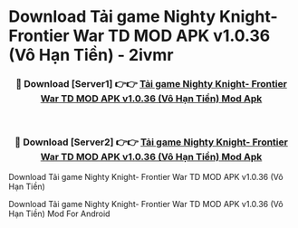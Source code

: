 # Download Tải game Nighty Knight- Frontier War TD MOD APK v1.0.36 (Vô Hạn Tiền) - 2ivmr


<div align="center">
<h3>🔴 Download [Server1] 👉👉 <a href="https://apk-comot.site?title=Tải_game_Nighty_Knight-_Frontier_War_TD_MOD_APK_v1.0.36_(Vô_Hạn_Tiền)">Tải game Nighty Knight- Frontier War TD MOD APK v1.0.36 (Vô Hạn Tiền) Mod Apk</a></h3><br>
<h3>🔴 Download [Server2] 👉👉 <a href="https://apk-comot.site?title=Tải_game_Nighty_Knight-_Frontier_War_TD_MOD_APK_v1.0.36_(Vô_Hạn_Tiền)">Tải game Nighty Knight- Frontier War TD MOD APK v1.0.36 (Vô Hạn Tiền) Mod Apk</a></h3>
</div>



Download Tải game Nighty Knight- Frontier War TD MOD APK v1.0.36 (Vô Hạn Tiền) 

Download Tải game Nighty Knight- Frontier War TD MOD APK v1.0.36 (Vô Hạn Tiền) Mod For Android